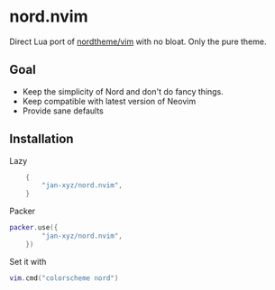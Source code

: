 # nord.nvim

Direct Lua port of [nordtheme/vim](https://github.com/nordtheme/vim) with no bloat. Only the pure theme.

## Goal

* Keep the simplicity of Nord and don't do fancy things.
* Keep compatible with latest version of Neovim
* Provide sane defaults

## Installation

Lazy

```lua
	{
		"jan-xyz/nord.nvim",
	}
```

Packer

```lua
packer.use({
		"jan-xyz/nord.nvim",
	})
```

Set it with

```lua
vim.cmd("colorscheme nord")
```
